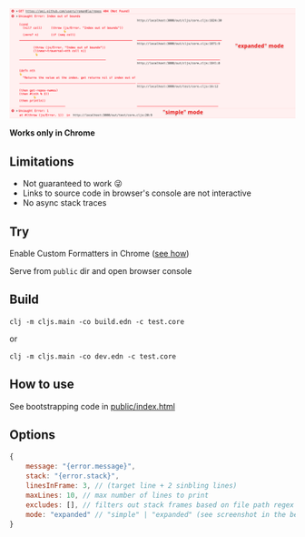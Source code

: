 <img src="screenshot.png" />

**Works only in Chrome**

## Limitations

- Not guaranteed to work 😜
- Links to source code in browser's console are not interactive
- No async stack traces

## Try

Enable Custom Formatters in Chrome ([see how](http://www.mattzeunert.com/2016/02/19/custom-chrome-devtools-object-formatters.html))

Serve from `public` dir and open browser console

## Build

```
clj -m cljs.main -co build.edn -c test.core
```

or

```
clj -m cljs.main -co dev.edn -c test.core
```

## How to use

See bootstrapping code in [public/index.html](public/index.html)

## Options

```js
{
    message: "{error.message}",
    stack: "{error.stack}",
    linesInFrame: 3, // (target line + 2 sinbling lines)
    maxLines: 10, // max number of lines to print
    excludes: [], // filters out stack frames based on file path regex [".*\/cljs\/core.cljs$"]
    mode: "expanded" // "simple" | "expanded" (see screenshot in the beginning of the document)
}
```
